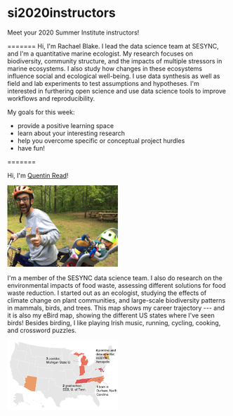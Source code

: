 # si2020instructors
Meet your 2020 Summer Institute instructors!



=======
Hi, I'm Rachael Blake.  I lead the data science team at SESYNC, and I'm a quantitative marine ecologist.  My research focuses on biodiversity, community structure, and the impacts of multiple stressors in marine ecosystems.  I also study how changes in these ecosystems influence social and ecological well-being.  I use data synthesis as well as field and lab experiments to test assumptions and hypotheses.  I'm interested in furthering open science and use data science tools to improve workflows and reproducibility.  

My goals for this week:
- provide a positive learning space
- learn about your interesting research
- help you overcome specific or conceptual project hurdles
- have fun!

=======

Hi, I'm [Quentin Read](http://quentinread.com)!

<img src="qpic.jpg" height="50%" width="50%" alt="Quentin and Vinny" />

I'm a member of the SESYNC data science team. I also do research on the environmental impacts of food waste, assessing different solutions for food waste reduction. I started out as an ecologist, studying the effects of climate change on plant communities, and large-scale biodiversity patterns in mammals, birds, and trees. This map shows my career trajectory --- and it is also my eBird map, showing the different US states where I've seen birds! Besides birding, I like playing Irish music, running, cycling, cooking, and crossword puzzles.

<img src="qmap.PNG" height="50%" width="50%" alt="Q's map" />
